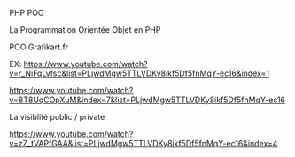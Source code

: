 

PHP POO


La Programmation Orientée Objet en PHP





POO Grafikart.fr 

EX: https://www.youtube.com/watch?v=r_NiFqLvfsc&list=PLjwdMgw5TTLVDKy8ikf5Df5fnMqY-ec16&index=1

https://www.youtube.com/watch?v=8T8UqCOpXuM&index=7&list=PLjwdMgw5TTLVDKy8ikf5Df5fnMqY-ec16



La visiblité public / private

https://www.youtube.com/watch?v=zZ_tVAPfGAA&list=PLjwdMgw5TTLVDKy8ikf5Df5fnMqY-ec16&index=4


